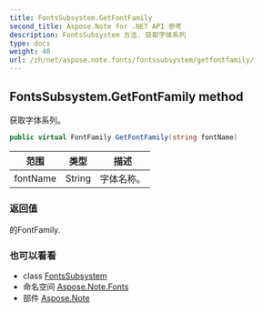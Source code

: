 ```yaml
---
title: FontsSubsystem.GetFontFamily
second_title: Aspose.Note for .NET API 参考
description: FontsSubsystem 方法. 获取字体系列
type: docs
weight: 40
url: /zh/net/aspose.note.fonts/fontssubsystem/getfontfamily/
---
```

## FontsSubsystem.GetFontFamily method

获取字体系列。

```csharp
public virtual FontFamily GetFontFamily(string fontName)
```

| 范围 | 类型 | 描述 |
| --- | --- | --- |
| fontName | String | 字体名称。 |

### 返回值

的FontFamily.

### 也可以看看

* class [FontsSubsystem](../)
* 命名空间 [Aspose.Note.Fonts](../../fontssubsystem/)
* 部件 [Aspose.Note](../../../)


